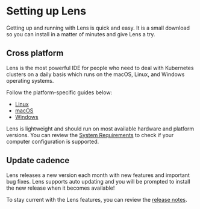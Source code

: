 # Setting up Lens

Getting up and running with Lens is quick and easy. It is a small download so you can install in a matter of minutes and give Lens a try.


## Cross platform

Lens is the most powerful IDE for people who need to deal with Kubernetes clusters on a daily basis which runs on the macOS, Linux, and Windows operating systems.

Follow the platform-specific guides below:

* [Linux](/setup/linux/)
* [macOS](/setup/macos/)
* [Windows](/setup/windows/)

Lens is lightweight and should run on most available hardware and platform versions. You can review the [System Requirements](/supporting/requirements/) to check if your computer configuration is supported.


## Update cadence

Lens releases a new version each month with new features and important bug fixes. Lens supports auto updating and you will be prompted to install the new release when it becomes available!

To stay current with the Lens features, you can review the [release notes](https://github.com/lensapp/lens/releases).